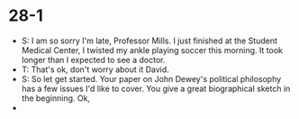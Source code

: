 # 28-1
+ S: I am so sorry I'm late, Professor Mills. I just finished at the Student Medical Center, I twisted my ankle playing soccer this morning. It took longer than I expected to see a doctor.
+ T: That's ok, don't worry about it David.
+ S: So let get started. Your paper on John Dewey's political philosophy has a few issues I'd like to cover. You give a great biographical sketch in the beginning. Ok,
+ 